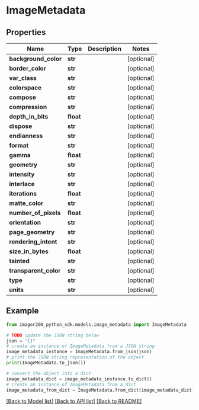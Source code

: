 # ImageMetadata


## Properties

Name | Type | Description | Notes
------------ | ------------- | ------------- | -------------
**background_color** | **str** |  | [optional] 
**border_color** | **str** |  | [optional] 
**var_class** | **str** |  | [optional] 
**colorspace** | **str** |  | [optional] 
**compose** | **str** |  | [optional] 
**compression** | **str** |  | [optional] 
**depth_in_bits** | **float** |  | [optional] 
**dispose** | **str** |  | [optional] 
**endianness** | **str** |  | [optional] 
**format** | **str** |  | [optional] 
**gamma** | **float** |  | [optional] 
**geometry** | **str** |  | [optional] 
**intensity** | **str** |  | [optional] 
**interlace** | **str** |  | [optional] 
**iterations** | **float** |  | [optional] 
**matte_color** | **str** |  | [optional] 
**number_of_pixels** | **float** |  | [optional] 
**orientation** | **str** |  | [optional] 
**page_geometry** | **str** |  | [optional] 
**rendering_intent** | **str** |  | [optional] 
**size_in_bytes** | **float** |  | [optional] 
**tainted** | **str** |  | [optional] 
**transparent_color** | **str** |  | [optional] 
**type** | **str** |  | [optional] 
**units** | **str** |  | [optional] 

## Example

```python
from imager200_python_sdk.models.image_metadata import ImageMetadata

# TODO update the JSON string below
json = "{}"
# create an instance of ImageMetadata from a JSON string
image_metadata_instance = ImageMetadata.from_json(json)
# print the JSON string representation of the object
print(ImageMetadata.to_json())

# convert the object into a dict
image_metadata_dict = image_metadata_instance.to_dict()
# create an instance of ImageMetadata from a dict
image_metadata_from_dict = ImageMetadata.from_dict(image_metadata_dict)
```
[[Back to Model list]](../README.md#documentation-for-models) [[Back to API list]](../README.md#documentation-for-api-endpoints) [[Back to README]](../README.md)


